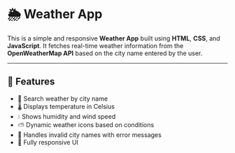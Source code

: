 # 🌦️ Weather App

This is a simple and responsive **Weather App** built using **HTML**, **CSS**, and **JavaScript**. It fetches real-time weather information from the **OpenWeatherMap API** based on the city name entered by the user.

---

## 🌟 Features

- 🔎 Search weather by city name
- 🌡️ Displays temperature in Celsius
- 💧 Shows humidity and wind speed
- ⛅ Dynamic weather icons based on conditions
- 🚫 Handles invalid city names with error messages
- 📱 Fully responsive UI


